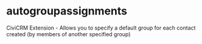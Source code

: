 autogroupassignments
====================

CiviCRM Extension - Allows you to specify a default group for each contact created (by members of another specified group)
